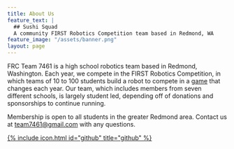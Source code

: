 ```yaml
---
title: About Us
feature_text: |
  ## Sushi Squad
  A community FIRST Robotics Competition team based in Redmond, WA
feature_image: "/assets/banner.png"
layout: page
---
```


FRC Team 7461 is a high school robotics team based in Redmond, Washington. Each year, we compete in the FIRST Robotics Competition, in which teams of 10 to 100 students build a robot to compete in a [game](https://www.youtube.com/watch?v=gmiYWTmFRVE)
that changes each year. Our team, which includes members from seven different schools, is largely student led, depending off of donations and sponsorships to continue running.

Membership is open to all students in the greater Redmond area. Contact us at [team7461@gmail.com](mailto:team7461@gmail.com) with any questions.

[{% include icon.html id="github" title="github" %}](https://github.com/SushiSquad7461)